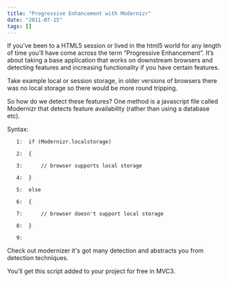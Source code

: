 ```yaml
---
title: "Progressive Enhancement with Modernizr"
date: "2011-07-15"
tags: []
---
```


If you’ve been to a HTML5 session or lived in the html5 world for any length of time you’ll have come across the term “Progressive Enhancement”. It’s about taking a base application that works on downstream browsers and detecting features and increasing functionality if you have certain features.

Take example local or session storage, in older versions of browsers there was no local storage so there would be more round tripping.

So how do we detect these features? One method is a javascript file called Modernizr that detects feature availability (rather than using a database etc).

Syntax:

       1:  if (Modernizr.localstorage) 

       2:  {    

       3:      // browser supports local storage

       4:  }

       5:  else 

       6:  {    

       7:      // browser doesn't support local storage

       8:  }

       9:   

Check out modernizer it's got many detection and abstracts you from detection techniques.

You’ll get this script added to your project for free in MVC3.
